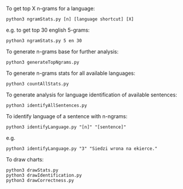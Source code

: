 To get top X n-grams for a language:

`python3 ngramStats.py [n] [language shortcut] [X]`

e.g. to get top 30 english 5-grams:

`python3 ngramStats.py 5 en 30`

To generate n-grams base for further analysis:

`python3 generateTopNgrams.py`

To generate n-grams stats for all available languages:

`python3 countAllStats.py`

To generate analysis for language identification of available sentences:

`python3 identifyAllSentences.py`

To identify language of a sentence with n-ngrams:

`python3 identifyLanguage.py "[n]" "[sentence]"`

e.g.

`python3 identifyLanguage.py "3" "Siedzi wrona na ekierce."`

To draw charts:
```
python3 drawStats.py
python3 drawIdentification.py
python3 drawCorrectness.py
```
